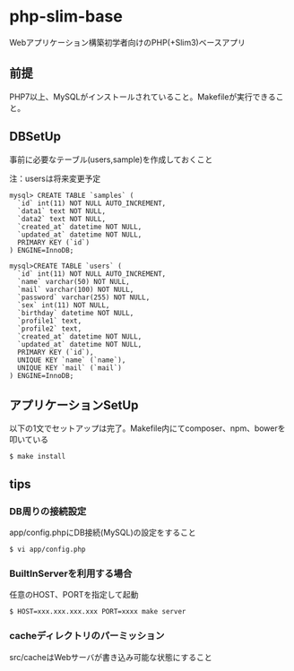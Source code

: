 # php-slim-base
Webアプリケーション構築初学者向けのPHP(+Slim3)ベースアプリ

## 前提
PHP7以上、MySQLがインストールされていること。Makefileが実行できること。

## DBSetUp
事前に必要なテーブル(users,sample)を作成しておくこと

注：usersは将来変更予定
```
mysql> CREATE TABLE `samples` (
  `id` int(11) NOT NULL AUTO_INCREMENT,
  `data1` text NOT NULL,
  `data2` text NOT NULL,
  `created_at` datetime NOT NULL,
  `updated_at` datetime NOT NULL,
  PRIMARY KEY (`id`)
) ENGINE=InnoDB;

mysql>CREATE TABLE `users` (
  `id` int(11) NOT NULL AUTO_INCREMENT,
  `name` varchar(50) NOT NULL,
  `mail` varchar(100) NOT NULL,
  `password` varchar(255) NOT NULL,
  `sex` int(11) NOT NULL,
  `birthday` datetime NOT NULL,
  `profile1` text,
  `profile2` text,
  `created_at` datetime NOT NULL,
  `updated_at` datetime NOT NULL,
  PRIMARY KEY (`id`),
  UNIQUE KEY `name` (`name`),
  UNIQUE KEY `mail` (`mail`)
) ENGINE=InnoDB;
```

## アプリケーションSetUp 
以下の1文でセットアップは完了。Makefile内にてcomposer、npm、bowerを叩いている
```
$ make install
```


## tips
### DB周りの接続設定
app/config.phpにDB接続(MySQL)の設定をすること
```
$ vi app/config.php
```

### BuiltInServerを利用する場合
任意のHOST、PORTを指定して起動
```
$ HOST=xxx.xxx.xxx.xxx PORT=xxxx make server
```

### cacheディレクトリのパーミッション
src/cacheはWebサーバが書き込み可能な状態にすること


